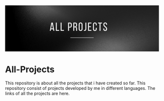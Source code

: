 ![All_projects](assets//Banner.png)

# All-Projects

This repository is about all the projects that i have created so far.  This repository consist of projects developed by me in different languages. The links of all the projects are here.
